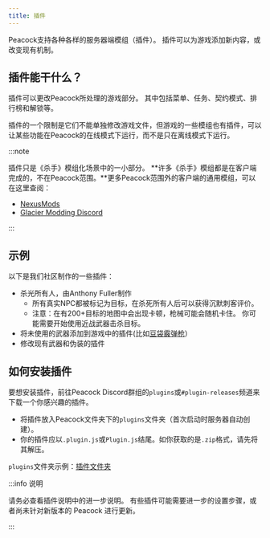 ```yaml
---
title: 插件
---
```


Peacock支持各种各样的服务器端模组（插件）。 插件可以为游戏添加新内容，或改变现有机制。

## 插件能干什么？

插件可以更改Peacock所处理的游戏部分。
其中包括菜单、任务、契约模式、排行榜和解锁等。

插件的一个限制是它们不能单独修改游戏文件，但游戏的一些模组也有插件，可以让某些功能在Peacock的在线模式下运行，而不是只在离线模式下运行。

:::note

插件只是《杀手》模组化场景中的一小部分。 \*\*许多《杀手》模组都是在客户端完成的，不在Peacock范围。\*\*更多Peacock范围外的客户端的通用模组，可以在这里查阅：

- [NexusMods](https://www.nexusmods.com/hitman3)
- [Glacier Modding Discord](https://discord.com/invite/6UDtuYhZP6)

:::

## 示例

以下是我们社区制作的一些插件：

- 杀光所有人，由Anthony Fuller制作
  - 所有真实NPC都被标记为目标，在杀死所有人后可以获得沉默刺客评价。
  - 注意：在有200+目标的地图中会出现卡顿，枪械可能会随机卡住。 你可能需要开始使用近战武器击杀目标。
- 将未使用的武器添加到游戏中的插件(比如[豆袋霰弹枪](/img/wiki/beanbag_shotgun.png)）
- 修改现有武器和伪装的插件

## 如何安装插件

要想安装插件，前往Peacock Discord群组的`plugins`或`#plugin-releases`频道来下载一个你感兴趣的插件。

- 将插件放入Peacock文件夹下的`plugins`文件夹（首次启动时服务器自动创建）。
- 你的插件应以`.plugin.js`或`Plugin.js`结尾。如你获取的是`.zip`格式，请先将其解压。

`plugins`文件夹示例：[插件文件夹](/img/wiki/plugins_folder.png)

:::info 说明

请务必查看插件说明中的进一步说明。 有些插件可能需要进一步的设置步骤，或者尚未针对新版本的 Peacock 进行更新。

:::
